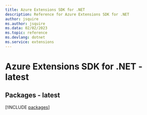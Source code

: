 ```yaml
---
title: Azure Extensions SDK for .NET
description: Reference for Azure Extensions SDK for .NET
author: jsquire
ms.author: jsquire
ms.data: 02/02/2023
ms.topic: reference
ms.devlang: dotnet
ms.service: extensions
---
```

# Azure Extensions SDK for .NET - latest
## Packages - latest
[!INCLUDE [packages](extensions-index.md)]